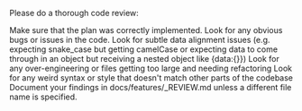
Please do a thorough code review:

Make sure that the plan was correctly implemented.
Look for any obvious bugs or issues in the code.
Look for subtle data alignment issues (e.g. expecting snake_case but getting camelCase or expecting data to come through in an object but receiving a nested object like {data:{}})
Look for any over-engineering or files getting too large and needing refactoring
Look for any weird syntax or style that doesn't match other parts of the codebase
Document your findings in docs/features/_REVIEW.md unless a different file name is specified.